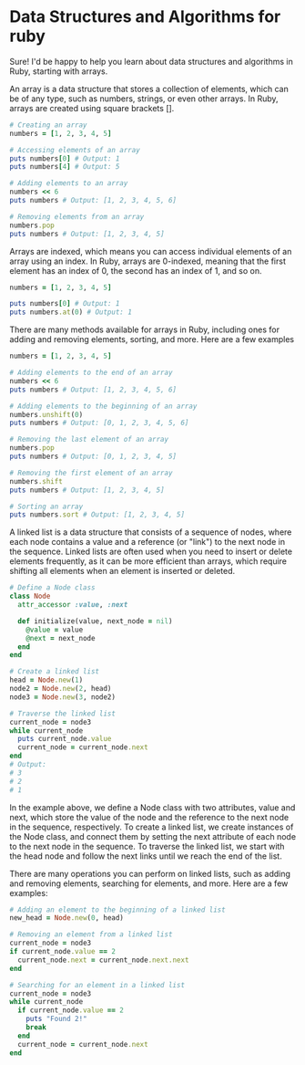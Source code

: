 # Data Structures and Algorithms for ruby 

Sure! I'd be happy to help you learn about data structures and algorithms in Ruby, starting with arrays.

An array is a data structure that stores a collection of elements, which can be of any type, such as numbers, strings, or even other arrays. In Ruby, arrays are created using square brackets [].

```ruby
# Creating an array
numbers = [1, 2, 3, 4, 5]

# Accessing elements of an array
puts numbers[0] # Output: 1
puts numbers[4] # Output: 5

# Adding elements to an array
numbers << 6
puts numbers # Output: [1, 2, 3, 4, 5, 6]

# Removing elements from an array
numbers.pop
puts numbers # Output: [1, 2, 3, 4, 5]
```

Arrays are indexed, which means you can access individual elements of an array using an index. In Ruby, arrays are 0-indexed, meaning that the first element has an index of 0, the second has an index of 1, and so on.

```ruby
numbers = [1, 2, 3, 4, 5]

puts numbers[0] # Output: 1
puts numbers.at(0) # Output: 1
```
There are many methods available for arrays in Ruby, including ones for adding and removing elements, sorting, and more. Here are a few examples

```ruby
numbers = [1, 2, 3, 4, 5]

# Adding elements to the end of an array
numbers << 6
puts numbers # Output: [1, 2, 3, 4, 5, 6]

# Adding elements to the beginning of an array
numbers.unshift(0)
puts numbers # Output: [0, 1, 2, 3, 4, 5, 6]

# Removing the last element of an array
numbers.pop
puts numbers # Output: [0, 1, 2, 3, 4, 5]

# Removing the first element of an array
numbers.shift
puts numbers # Output: [1, 2, 3, 4, 5]

# Sorting an array
puts numbers.sort # Output: [1, 2, 3, 4, 5]
```

A linked list is a data structure that consists of a sequence of nodes, where each node contains a value and a reference (or "link") to the next node in the sequence. Linked lists are often used when you need to insert or delete elements frequently, as it can be more efficient than arrays, which require shifting all elements when an element is inserted or deleted.

```ruby
# Define a Node class
class Node
  attr_accessor :value, :next

  def initialize(value, next_node = nil)
    @value = value
    @next = next_node
  end
end

# Create a linked list
head = Node.new(1)
node2 = Node.new(2, head)
node3 = Node.new(3, node2)

# Traverse the linked list
current_node = node3
while current_node
  puts current_node.value
  current_node = current_node.next
end
# Output:
# 3
# 2
# 1
```

In the example above, we define a Node class with two attributes, value and next, which store the value of the node and the reference to the next node in the sequence, respectively. To create a linked list, we create instances of the Node class, and connect them by setting the next attribute of each node to the next node in the sequence. To traverse the linked list, we start with the head node and follow the next links until we reach the end of the list.

There are many operations you can perform on linked lists, such as adding and removing elements, searching for elements, and more. Here are a few examples:

```ruby
# Adding an element to the beginning of a linked list
new_head = Node.new(0, head)

# Removing an element from a linked list
current_node = node3
if current_node.value == 2
  current_node.next = current_node.next.next
end

# Searching for an element in a linked list
current_node = node3
while current_node
  if current_node.value == 2
    puts "Found 2!"
    break
  end
  current_node = current_node.next
end
```
